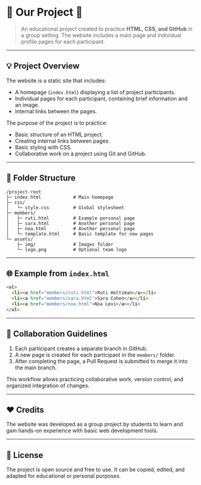 # 🌸 Our Project 🌸

> An educational project created to practice **HTML, CSS, and GitHub** in a group setting. The website includes a main page and individual profile pages for each participant.

---

## 💡 Project Overview

The website is a static site that includes:

* A homepage (`index.html`) displaying a list of project participants.
* Individual pages for each participant, containing brief information and an image.
* Internal links between the pages.

The purpose of the project is to practice:

* Basic structure of an HTML project.
* Creating internal links between pages.
* Basic styling with CSS.
* Collaborative work on a project using Git and GitHub.

---

## 📁 Folder Structure

```plaintext
/project-root
├─ index.html            # Main homepage
├─ css/
│   └─ style.css         # Global stylesheet
├─ members/
│   ├─ ruti.html         # Example personal page
│   ├─ sara.html         # Another personal page
│   ├─ noa.html          # Another personal page
│   └─ template.html     # Basic template for new pages
└─ assets/
    ├─ img/              # Images folder
    └─ logo.png          # Optional team logo
```

---

## 🌐 Example from `index.html`

```html
<ul>
  <li><a href="members/ruti.html">Ruti Holtzman</a></li>
  <li><a href="members/sara.html">Sara Cohen</a></li>
  <li><a href="members/noa.html">Noa Levi</a></li>
</ul>
```

---

## 🧩 Collaboration Guidelines

1. Each participant creates a separate branch in GitHub.
2. A new page is created for each participant in the `members/` folder.
3. After completing the page, a Pull Request is submitted to merge it into the main branch.

This workflow allows practicing collaborative work, version control, and organized integration of changes.

---

## ❤️ Credits

The website was developed as a group project by students to learn and gain hands-on experience with basic web development tools.

---

## 📜 License

The project is open source and free to use. It can be copied, edited, and adapted for educational or personal purposes.
